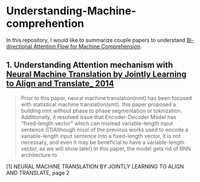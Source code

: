 # Understanding-Machine-comprehention

In this repository, I would like to summarize couple papers to understand [Bi-directional Attention Flow for Machine Comprehension](https://arxiv.org/abs/1611.01603).
## 1. Understanding Attention mechanism with [Neural Machine Translation by Jointly Learning to Align and Translate_ 2014](https://arxiv.org/abs/1409.0473)
> Prior to this paper, neural machine translation(nmt) has been focused with statistical machine translation(smt). this paper proposed a building nmt without phase to phase segmentation or toknization. Additionally, it resolved issue that Encoder-Decoder Model has "fixed-length vector" which can mislead variable-length input sentence.([1]Although most of the previous works used to encode a variable-length input sentence into a fixed-length vector, it is not necessary, and even it may be beneficial to have a variable-length vector, as we will show later)
> In this paper, the model gets rid of RNN architecture to

[1] NEURAL MACHINE TRANSLATION BY JOINTLY LEARNING TO ALIGN AND TRANSLATE, page 2

